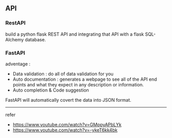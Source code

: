 ## API

### RestAPI
build a python flask REST API and integrating that API with a flask SQL-Alchemy database.


### FastAPI
adventage :
- Data validation : do all of data validation for you
- Auto documentation : generates a webpage to see all of the API end points and what they expect in any description or information.
- Auto completion & Code suggestion

FastAPI will automatically covert the data into JSON format.

-------------

refer
- https://www.youtube.com/watch?v=GMppyAPbLYk
- https://www.youtube.com/watch?v=-ykeT6kk4bk
